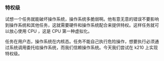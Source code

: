 ### 特权级

试想一个任务就能破坏操作系统，操作系统多脆弱啊。他有意无意的错误不要影响到操作系统和其他任务，这就需要硬件和操作系统配合来提供特权。这样任务就可以放心使用 CPU ，这是 CPU 第一种虚拟化。

任务在用户态，操作系统在内核态。任务不能自己执行危险操作，想要执行必须通过系统调用委托给操作系统，而我们信赖操作系统。今天我们尝试在 k210 上实现特权级。

